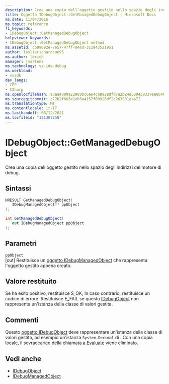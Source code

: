 ```yaml
---
description: Crea una copia dell'oggetto gestito nello spazio degli indirizzi del motore di debug.
title: Oggetto IDebugObject::GetManagedDebugObject | Microsoft Docs
ms.date: 11/04/2016
ms.topic: reference
f1_keywords:
- IDebugObject::GetManagedDebugObject
helpviewer_keywords:
- IDebugObject::GetManagedDebugObject method
ms.assetid: cb89692e-7657-47ff-846d-311943521951
author: leslierichardson95
ms.author: lerich
manager: jmartens
ms.technology: vs-ide-debug
ms.workload:
- vssdk
dev_langs:
- CPP
- CSharp
ms.openlocfilehash: a3aa4089a22988bc6a64ca8928dfd7a2b24e300438337ee8646634a4d34b2ae4
ms.sourcegitcommit: c72b2f603e1eb3a4157f00926df2e263831ea472
ms.translationtype: MT
ms.contentlocale: it-IT
ms.lasthandoff: 08/12/2021
ms.locfileid: "121307258"
---
```

# <a name="idebugobjectgetmanageddebugobject"></a>IDebugObject::GetManagedDebugObject
Crea una copia dell'oggetto gestito nello spazio degli indirizzi del motore di debug.

## <a name="syntax"></a>Sintassi

```cpp
HRESULT GetManagedDebugObject( 
   IDebugManagedObject** ppObject
);
```

```csharp
int GetManagedDebugObject(
   out IDebugManagedObject ppObject
);
```

## <a name="parameters"></a>Parametri
`ppObject`\
[out] Restituisce un [oggetto IDebugManagedObject](../../../extensibility/debugger/reference/idebugmanagedobject.md) che rappresenta l'oggetto gestito appena creato.

## <a name="return-value"></a>Valore restituito
 Se ha esito positivo, restituisce S_OK; In caso contrario, restituisce un codice di errore. Restituisce E_FAIL se questo [IDebugObject](../../../extensibility/debugger/reference/idebugobject.md) non rappresenta un'istanza della classe di valori gestita.

## <a name="remarks"></a>Commenti
 Questo [oggetto IDebugObject](../../../extensibility/debugger/reference/idebugobject.md) deve rappresentare un'istanza della classe di valori gestita, ad esempio un'istanza `System.Decimal` di . Con una copia locale, il sovraccarico della chiamata [a Evaluate](../../../extensibility/debugger/reference/idebugfunctionobject-evaluate.md) viene eliminato.

## <a name="see-also"></a>Vedi anche
- [IDebugObject](../../../extensibility/debugger/reference/idebugobject.md)
- [IDebugManagedObject](../../../extensibility/debugger/reference/idebugmanagedobject.md)
